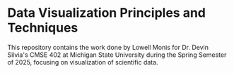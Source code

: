 # Data Visualization Principles and Techniques

This repository contains the work done by Lowell Monis for Dr. Devin Silvia's CMSE 402 at Michigan State University during the Spring Semester of 2025, focusing on visualization of scientific data.
